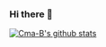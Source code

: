 ### Hi there 👋
[![Cma-B's github stats](https://github-readme-stats.vercel.app/api?username=Cma-B)](https://github.com/Cma-B/github-readme-stats)

<!--
**Cma-B/Cma-B** is a ✨ _special_ ✨ repository because its `README.md` (this file) appears on your GitHub profile.

Here are some ideas to get you started:

- 🔭 I’m currently working on ...
- 🌱 I’m currently learning ...
- 👯 I’m looking to collaborate on ...
- 🤔 I’m looking for help with ...
- 💬 Ask me about ...
- 📫 How to reach me: ...
- 😄 Pronouns: ...
- ⚡ Fun fact: ...
-->

